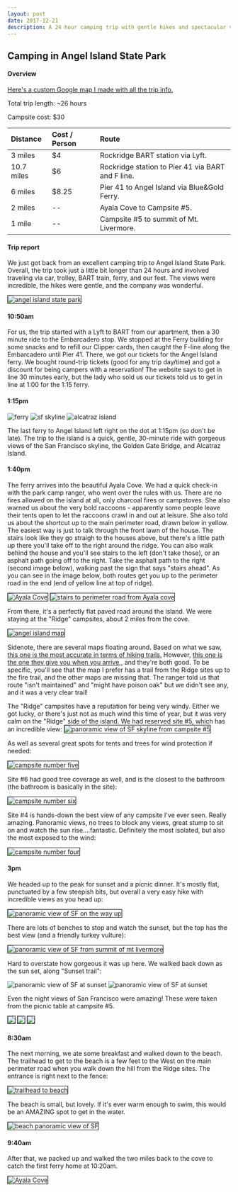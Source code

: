 ```yaml
---
layout: post
date: 2017-12-21
description: A 24 hour camping trip with gentle hikes and spectacular views.
---
```


## Camping in Angel Island State Park
#### Overview

[Here's a custom Google map I made with all the trip info.][my-maps]

Total trip length: ~26 hours

Campsite cost: $30

| Distance | Cost / Person | Route |
| :---------- | :-------- | :---------------------------------- |
| 3 miles |$4 |  Rockridge BART station via Lyft. |
| 10.7 miles | $6 | Rockridge station to Pier 41 via BART and F line. |
| 6 miles | $8.25 | Pier 41 to Angel Island via Blue&Gold Ferry. |
| 2 miles | -- | Ayala Cove to Campsite #5. |
| 1 mile | -- | Campsite #5 to summit of Mt. Livermore. |



#### Trip report


We just got back from an excellent camping trip to Angel Island State Park. Overall, the trip took just a little bit longer than 24 hours and involved traveling via car, trolley, BART train, ferry, and our feet. The views were incredible, the hikes were gentle, and the company was wonderful.

<img style="border: 1px solid #000" alt="angel island state park" src="/src/img/angel-island/sign.JPG">

#### 10:50am
For us, the trip started with a Lyft to BART from our apartment, then a 30 minute ride to the Embarcadero stop. We stopped at the Ferry building for some snacks and to refill our Clipper cards, then caught the F-line along the Embarcadero until Pier 41. There, we got our tickets for the Angel Island ferry. We bought round-trip tickets (good for any trip day/time) and got a discount for being campers with a reservation! The website says to get in line 30 minutes early, but the lady who sold us our tickets told us to get in line at 1:00 for the 1:15 ferry.

#### 1:15pm
<div class="blog-container">
<img alt="ferry" class="blog-img" src="/src/img/angel-island/ferry.JPG">
<img alt="sf skyline" class="blog-img" src="/src/img/angel-island/leaving-sf.JPG">
<img alt="alcatraz island" class="blog-img" src="/src/img/angel-island/alcatraz.JPG">
</div>


The last ferry to Angel Island left right on the dot at 1:15pm (so don't be late). The trip to the island is a quick, gentle, 30-minute ride with gorgeous views of the San Francisco skyline, the Golden Gate Bridge, and Alcatraz Island.

#### 1:40pm

The ferry arrives into the beautiful Ayala Cove. We had a quick check-in with the park camp ranger, who went over the rules with us. There are no fires allowed on the island at all, only charcoal fires or campstoves. She also warned us about the very bold raccoons - apparently some people leave their tents open to let the raccoons crawl in and out at leisure. She also told us about the shortcut up to the main perimeter road, drawn below in yellow. The easiest way is just to talk through the front lawn of the house. The stairs look like they go straigh to the houses above, but there's a little path up there you'll take off to the right around the ridge. You can also walk behind the house and you'll see stairs to the left (don't take those), or an asphalt path going off to the right. Take the asphalt path to the right (second image below), walking past the sign that says "stairs ahead". As you can see in the image below, both routes get you up to the perimeter road in the end (end of yellow line at top of ridge).


<img alt="Ayala Cove" style="border: 1px solid #000" src="/src/img/angel-island/view-of-cove.JPG">
<img alt="stairs to perimeter road from Ayala cove" style="border: 1px solid #000" src="/src/img/angel-island/stairs-to-perimeter-road.JPG">


From there, it's a perfectly flat paved road around the island. We were staying at the "Ridge" campsites, about 2 miles from the cove. 

<img alt="angel island map" style="border: 1px solid #000" src="/src/img/angel-island/angel-island-map.png">

Sidenote, there are several maps floating around. Based on what we saw, [this one is the most accurate in terms of hiking trails.][hiking-accurate-map] However, [this one is the one they give you when you arrive,][official-map], and they're both good. To be specific, you'll see that the map I prefer has a trail from the Ridge sites up to the fire trail, and the other maps are missing that. The ranger told us that route "isn't maintained" and "might have poison oak" but we didn't see any, and it was a very clear trail!

The "Ridge" campsites have a reputation for being very windy. Either we got lucky, or there's just not as much wind this time of year, but it was very calm on the "Ridge" side of the island. We had reserved site #5, which has an incredible view: 
<img alt="panoramic view of SF skyline from campsite #5" style="border: 1px solid #000" src="/src/img/angel-island/panoramic-from-site-5.JPG">

As well as several great spots for tents and trees for wind protection if needed:

<img alt="campsite number five" style="border: 1px solid #000" src="/src/img/angel-island/campsite-5.JPG">

Site #6 had good tree coverage as well, and is the closest to the bathroom (the bathroom is basically in the site):

<img alt="campsite number six" style="border: 1px solid #000" src="/src/img/angel-island/campsite-6.JPG">

Site #4 is hands-down the best view of any campsite I've ever seen. Really amazing. Panoramic views, no trees to block any views, great stump to sit on and watch the sun rise....fantastic. Definitely the most isolated, but also the most exposed to the wind:

<img alt="campsite number four" style="border: 1px solid #000" src="/src/img/angel-island/campsite-4.JPG">

#### 3pm
We headed up to the peak for sunset and a picnic dinner. It's mostly flat, punctuated by a few steepish bits, but overall a very easy hike with incredible views as you head up:

<img alt="panoramic view of SF on the way up" style="border: 1px solid #000" src="/src/img/angel-island/panoramic-hike2.JPG">

There are lots of benches to stop and watch the sunset, but the top has the best view (and a friendly turkey vulture):


<img alt="panoramic view of SF from summit of mt livermore" style="border: 1px solid #000" src="/src/img/angel-island/picnic-bench-top.jpg">

Hard to overstate how gorgeous it was up here. We walked back down as the sun set, along "Sunset trail":

<img alt="panoramic view of SF at sunset" src="/src/img/angel-island/panoramic-sunset-hike.JPG">
<img alt="panoramic view of SF at sunset" src="/src/img/angel-island/sunset-panoramic.JPG">

Even the night views of San Francisco were amazing! These were taken from the picnic table at campsite #5.

<img style="border: 1px solid #000" src="/src/img/angel-island/night-sf.JPG">
<img style="border: 1px solid #000" src="/src/img/angel-island/night-panorama.JPG">
<img style="border: 1px solid #000" src="/src/img/angel-island/night-panorama2.JPG">

#### 8:30am
The next morning, we ate some breakfast and walked down to the beach. The trailhead to get to the beach is a few feet to the West on the main perimeter road when you walk down the hill from the Ridge sites. The entrance is right next to the fence:

<img alt="trailhead to beach" style="border: 1px solid #000" src="/src/img/angel-island/trail-to-beach.JPG">

The beach is small, but lovely. If it's ever warm enough to swim, this would be an AMAZING spot to get in the water.

<img alt="beach panoramic view of SF" style="border: 1px solid #000" src="/src/img/angel-island/beach-panorama.JPG">


#### 9:40am
After that, we packed up and walked the two miles back to the cove to catch the first ferry home at 10:20am.

<img alt="Ayala Cove" style="border: 1px solid #000" src="/src/img/angel-island/ferry-to-sf.JPG">




[hiking-accurate-map]:https://www.parks.ca.gov/pages/468/files/AngelIslandCamping.pdf
[official-map]:http://www.parks.ca.gov/pages/468/files/AngelIslandSPlWebLayout2013.pdf
[my-maps]:https://drive.google.com/open?id=1cbGh-DT-K4O1rNQgKugcHVreHN2F-gp-&usp=sharing

